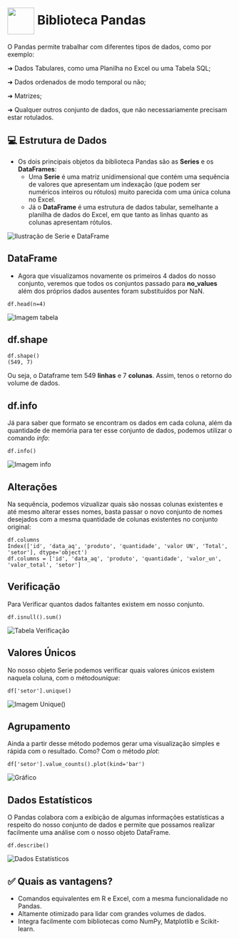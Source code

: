 <h1>
     <img align="center" width="60px" src="https://hermes.dio.me/courses/badge/dabc8205-4a91-473c-acbd-b310d8db3df2.png">
    <span>Biblioteca <strong>Pandas</strong></span>
</h1>
O Pandas permite trabalhar com diferentes tipos de dados, como por exemplo: 

➜ Dados Tabulares, como uma Planilha no Excel ou uma Tabela SQL;

➜ Dados ordenados de modo temporal ou não;

➜ Matrizes;

➜ Qualquer outros conjunto de dados, que não necessariamente precisam estar rotulados. 

## 💻 Estrutura de Dados
- Os dois principais objetos da biblioteca Pandas são as **Series** e os **DataFrames**:
  - Uma **Serie** é uma matriz unidimensional que contém uma sequência de valores que apresentam um indexação (que podem ser numéricos inteiros ou rótulos) muito parecida com uma única coluna no Excel.
  - Já o **DataFrame** é uma estrutura de dados tabular, semelhante a planilha de dados do Excel, em que tanto as linhas quanto as colunas apresentam rótulos. 

![Ilustração de Serie e DataFrame](https://miro.medium.com/v2/resize:fit:600/0*Db1YPKqC1rz4MPzV.png)

## DataFrame
- Agora que visualizamos novamente os primeiros 4 dados do nosso conjunto, veremos que todos os conjuntos passado para **no_values** além dos próprios dados ausentes foram substituídos por NaN.

```
df.head(n=4)
```

![Imagem tabela](https://github.com/user-attachments/assets/b0bfd66a-bbb3-485f-bd54-793fc66e62cf)

## df.shape
```
df.shape()
(549, 7)
```
Ou seja, o Dataframe tem 549 **linhas** e 7 **colunas**. Assim, tenos o retorno do volume de dados. 

## df.info
Já para saber que formato se encontram os dados em cada coluna, além da quantidade de memória para ter esse conjunto de dados, podemos utilizar o comando *info*:
```
df.info()
```
![Imagem info](https://github.com/user-attachments/assets/51363b8a-6622-4938-acf2-d4bb1f787570)


## Alterações
Na sequência, podemos vizualizar quais são nossas colunas existentes e até mesmo alterar esses nomes, basta passar o novo conjunto de nomes desejados com a mesma quantidade de colunas existentes no conjunto original: 
```
df.columns
Index(['id', 'data_aq', 'produto', 'quantidade', 'valor UN', 'Total', 'setor'], dtype='object')
df.columns = ['id', 'data_aq', 'produto', 'quantidade', 'valor_un', 'valor_total', 'setor']
```
## Verificação
Para Verificar quantos dados faltantes existem em nosso conjunto. 
```
df.isnull().sum()
```
![Tabela Verificação](https://github.com/user-attachments/assets/ef21b780-c7ed-4207-99a9-6a506d961021)

## Valores Únicos
No nosso objeto Serie podemos verificar quais valores únicos existem naquela coluna, com o método*unique*:
```
df['setor'].unique()
```
![Imagem Unique()](https://github.com/user-attachments/assets/d586836b-bf0d-4706-a937-039c61646074)

## Agrupamento 
Ainda a partir desse método podemos gerar uma visualização simples e rápida com o resultado. Como? Com o método *plot*:
```
df['setor'].value_counts().plot(kind='bar')
```
![Gráfico](https://github.com/user-attachments/assets/59a9ef85-8e07-4e70-a8df-298c93866791)

## Dados Estatísticos
O Pandas colabora com a exibição de algumas informações estatísticas a respeito do nosso conjunto de dados e permite que possamos realizar facilmente uma análise com o nosso objeto DataFrame. 
```
df.describe()
```
![Dados Estatísticos](https://github.com/user-attachments/assets/9d0d1b7d-94eb-4f95-9a18-e68b085ffb2d)

## ✅ Quais as vantagens?
- Comandos equivalentes em R e Excel, com a mesma funcionalidade no Pandas.
- Altamente otimizado para lidar com grandes volumes de dados.
- Integra facilmente com bibliotecas como NumPy, Matplotlib e Scikit-learn.
